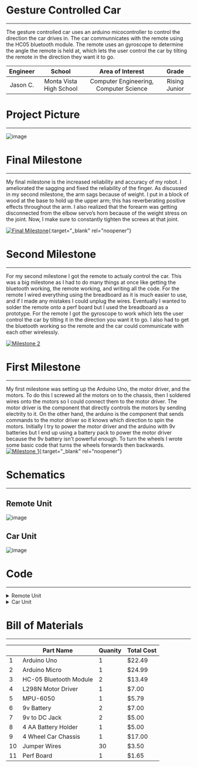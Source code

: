 ﻿# Gesture Controlled Car
 ---
The gesture controlled car uses an arduino micocontroller to control the direction the car drives in. The car communnicates with the remote using the HC05 bluetooth module. The remote uses an gyroscope to determine the angle the remote is held at, which lets the user control the car by tilting the remote in the direction they want it to go. 

| **Engineer** | **School** | **Area of Interest** | **Grade** |
|:--:|:--:|:--:|:--:|
| Jason C. | Monta Vista High School | Computer Engineering, Computer Science | Rising Junior

# Project Picture
---
![image](https://user-images.githubusercontent.com/30334711/183264182-da81ecbe-636f-4730-b22f-13f3f1f667a8.png)
  
# Final Milestone
---
My final milestone is the increased reliability and accuracy of my robot. I ameliorated the sagging and fixed the reliability of the finger. As discussed in my second milestone, the arm sags because of weight. I put in a block of wood at the base to hold up the upper arm; this has reverberating positive effects throughout the arm. I also realized that the forearm was getting disconnected from the elbow servo’s horn because of the weight stress on the joint. Now, I make sure to constantly tighten the screws at that joint. 

[![Final Milestone](https://res.cloudinary.com/marcomontalbano/image/upload/v1612573869/video_to_markdown/images/youtube--F7M7imOVGug-c05b58ac6eb4c4700831b2b3070cd403.jpg )](https://www.youtube.com/watch?v=F7M7imOVGug&feature=emb_logo "Final Milestone"){:target="_blank" rel="noopener"}

# Second Milestone
---
For my second milestone I got the remote to actualy control the car. This was a big milestone as I had to do many things at once like getting the bluetooth working, the remote working, and writing all the code. For the remote I wired everything using the breadboard as it is much easier to use, and if I made any mistakes I could unplug the wires. Eventually I wanted to solder the remote onto a perf board but I used the breadboard as a prototype. For the remote I got the gyroscope to work which lets the user control the car by tilting it in the direction you want it to go. I also had to get the bluetooth working so the remote and the car could communicate with each other wirelessly. 

[![Milestone 2](https://res.cloudinary.com/marcomontalbano/image/upload/v1660204386/video_to_markdown/images/youtube--4Ifjy3sYAq4-c05b58ac6eb4c4700831b2b3070cd403.jpg)](https://www.youtube.com/watch?v=4Ifjy3sYAq4 "Milestone 2")
# First Milestone
  ---
My first milestone was setting up the Arduino Uno, the motor driver, and the motors. To do this I screwed all the motors on to the chassis, then I soldered wires onto the motors so I could connect them to the motor driver. The motor driver is the component that directly controls the motors by sending electrity to it. On the other hand, the arduino is the component that sends commands to the motor driver so it knows which direction to spin the motors. Initially I try to power the motor driver and the arduino with 9v batteries but I end up using a battery pack to power the motor driver because the 9v battery isn't powerful enough. To turn the wheels I wrote some basic code that turns the wheels forwards then backwards. 
[![Milestone 1](https://res.cloudinary.com/marcomontalbano/image/upload/v1659716794/video_to_markdown/images/youtube--rDIB7zLfi5A-c05b58ac6eb4c4700831b2b3070cd403.jpg)](https://youtu.be/rDIB7zLfi5A "Milestone 1"){:target="_blank" rel="noopener"}

# Schematics 
---
## Remote Unit
![image](https://user-images.githubusercontent.com/30334711/183838571-bb3990fb-723e-4f79-a0b6-ecf31166aef1.png)

## Car Unit 
![image](https://user-images.githubusercontent.com/30334711/183839426-8d9206e7-d2e4-4454-b1cf-cfd2f716b9d2.png)

# Code
---
<details>
 <summary>Remote Unit </summary>
 
 ```java
 
 // I2Cdev and MPU6050 must be installed as libraries, or else the .cpp/.h files
// for both classes must be in the include path of your project
#include "I2Cdev.h"
#include "MPU6050_6Axis_MotionApps20.h"
// Arduino Wire library is required if I2Cdev I2CDEV_ARDUINO_WIRE implementationis used in I2Cdev.h
#include "Wire.h"

#include <SoftwareSerial.h>
SoftwareSerial BTSerial(10, 11); // CONNECT BT RX PIN TO ARDUINO 11 PIN | CONNECT BT TX PIN TO ARDUINO 10 PIN

#define OUTPUT_READABLE_YAWPITCHROLL
#define INTERRUPT_PIN 7  // use pin 2 on Arduino Uno & most boards
#define LED_PIN 13 // (Arduino is 13, Teensy is 11, Teensy++ is 6)

MPU6050 mpu;
bool blinkState = false;

// MPU control/status vars
bool dmpReady = false;  // set true if DMP init was successful
uint8_t mpuIntStatus;   // holds actual interrupt status byte from MPU
uint8_t devStatus;      // return status after each device operation (0 = success, !0 = error)
uint16_t packetSize;    // expected DMP packet size (default is 42 bytes)
uint16_t fifoCount;     // count of all bytes currently in FIFO
uint8_t fifoBuffer[64]; // FIFO storage buffer

// orientation/motion vars
Quaternion q;           // [w, x, y, z]         quaternion container
VectorFloat gravity;    // [x, y, z]            gravity vector
float ypr[3];           // [yaw, pitch, roll]   yaw/pitch/roll container and gravity vector
float pitch = 0;
float roll = 0;
float yaw = 0;
int x;
int y;

// ================================================================
// ===               INTERRUPT DETECTION ROUTINE                ===
// ================================================================

volatile bool mpuInterrupt = false;     // indicates whether MPU interrupt pin has gone high
void dmpDataReady() {
  mpuInterrupt = true;
}



// ================================================================
// ===                      INITIAL SETUP                       ===
// ================================================================

void setup() {
  // join I2C bus (I2Cdev library doesn't do this automatically)
#if I2CDEV_IMPLEMENTATION == I2CDEV_ARDUINO_WIRE
  Wire.begin();
  Wire.setClock(400000); // 400kHz I2C clock. Comment this line if having compilation difficulties
#elif I2CDEV_IMPLEMENTATION == I2CDEV_BUILTIN_FASTWIRE
  Fastwire::setup(400, true);
#endif

  // initialize serial communication
  // (115200 chosen because it is required for Teapot Demo output, but it's
  // really up to you depending on your project)
  Serial.begin(115200);
  BTSerial.begin(38400);  // HC-05 default speed in AT command more
  
//  b while (!Serial); // wait for Leonardo enumeration, others continue immediately

  // NOTE: 8MHz or slower host processors, like the Teensy @ 3.3V or Arduino
  // Pro Mini running at 3.3V, cannot handle this baud rate reliably due to
  // the baud timing being too misaligned with processor ticks. You must use
  // 38400 or slower in these cases, or use some kind of external separate
  // crystal solution for the UART timer.

  // initialize device
  Serial.println(F("Initializing I2C devices..."));
  mpu.initialize();
  pinMode(INTERRUPT_PIN, INPUT);

  // verify connection
  Serial.println(F("Testing device connections..."));
  Serial.println(mpu.testConnection() ? F("MPU6050 connection successful") : F("MPU6050 connection failed"));

  // load and configure the DMP
  Serial.println(F("Initializing DMP..."));
  devStatus = mpu.dmpInitialize();

  // supply your own gyro offsets here, scaled for min sensitivity
  mpu.setXGyroOffset(126);
  mpu.setYGyroOffset(57);
  mpu.setZGyroOffset(-69);
  mpu.setZAccelOffset(1869); // 1688 factory default for my test chip

  // make sure it worked (returns 0 if so)
  if (devStatus == 0) {
    // turn on the DMP, now that it's ready
    Serial.println(F("Enabling DMP..."));
    mpu.setDMPEnabled(true);

    // enable Arduino interrupt detection
    Serial.println(F("Enabling interrupt detection (Arduino external interrupt 0)..."));
    attachInterrupt(digitalPinToInterrupt(INTERRUPT_PIN), dmpDataReady, RISING);
    mpuIntStatus = mpu.getIntStatus();

    // set our DMP Ready flag so the main loop() function knows it's okay to use it
    Serial.println(F("DMP ready! Waiting for first interrupt..."));
    dmpReady = true;

    // get expected DMP packet size for later comparison
    packetSize = mpu.dmpGetFIFOPacketSize();
  } else {
    // ERROR!
    // 1 = initial memory load failed
    // 2 = DMP configuration updates failed
    // (if it's going to break, usually the code will be 1)
    Serial.print(F("DMP Initialization failed (code "));
    Serial.print(devStatus);
    Serial.println(F(")"));
  }

  // configure LED for output
  pinMode(LED_PIN, OUTPUT);
}



// ================================================================
// ===                    MAIN PROGRAM LOOP                     ===
// ================================================================

void loop() {
  // if programming failed, don't try to do anything
  if (!dmpReady) return;

  // wait for MPU interrupt or extra packet(s) available
  while (!mpuInterrupt && fifoCount < packetSize) {
    // other program behavior stuff here
    // .
    // .
    // .
    // if you are really paranoid you can frequently test in between other
    // stuff to see if mpuInterrupt is true, and if so, "break;" from the
    // while() loop to immediately process the MPU data
    // .
    // .
    // .
  }

  // reset interrupt flag and get INT_STATUS byte
  mpuInterrupt = false;
  mpuIntStatus = mpu.getIntStatus();

  // get current FIFO count
  fifoCount = mpu.getFIFOCount();

  // check for overflow (this should never happen unless our code is too inefficient)
  if ((mpuIntStatus & 0x10) || fifoCount == 1024) {
    // reset so we can continue cleanly
    mpu.resetFIFO();
    Serial.println(F("FIFO overflow!"));

    // otherwise, check for DMP data ready interrupt (this should happen frequently)
  } else if (mpuIntStatus & 0x02) {
    // wait for correct available data length, should be a VERY short wait
    while (fifoCount < packetSize) fifoCount = mpu.getFIFOCount();

    // read a packet from FIFO
    mpu.getFIFOBytes(fifoBuffer, packetSize);

    // track FIFO count here in case there is > 1 packet available
    // (this lets us immediately read more without waiting for an interrupt)
    fifoCount -= packetSize;

#ifdef OUTPUT_READABLE_YAWPITCHROLL
    // display Euler angles in degrees
    mpu.dmpGetQuaternion(&q, fifoBuffer);
    mpu.dmpGetGravity(&gravity, &q);
    mpu.dmpGetYawPitchRoll(ypr, &q, &gravity);

    yaw = ypr[0] * 180 / M_PI;
    pitch = ypr[1] * 180 / M_PI;
    roll = ypr[2] * 180 / M_PI;

    if (roll > -100 && roll < 100)
      x = map (roll, -100, 100, 0, 100);

    if (pitch > -100 && pitch < 100)
      y = map (pitch, -100, 100, 100, 200);

//    Serial.print(x);
//    Serial.print("\t");
//    Serial.println(y);

    if((x>=45 && x<=55) && (y>=145 && y <=155)){
      BTSerial.write('S');
      //Serial.println('S');
    }else if(x>60){
      BTSerial.write('R');
      //Serial.println('R');
    }else if(x<40){
      BTSerial.write('L');
    //  Serial.println('L');
    }else if(y>160){
      BTSerial.write('B');
     // Serial.println('B');
    }else if(y<140){
      BTSerial.write('F');
    //  Serial.println('F');
    }
#endif

    // blink LED to indicate activity
    blinkState = !blinkState;
    digitalWrite(LED_PIN, blinkState);
  }
}
 ```
</details>
 
<details>
 <summary> Car Unit </summary>
 
``` java
int lm1=2; //left motor output 1
int lm2=4; //left motor output 2
int rm1=7;  //right motor output 1
int rm2=8;  //right motor output 2

 char d=0;

void setup()
{
  pinMode(lm1,OUTPUT);
  pinMode(lm2,OUTPUT);
  pinMode(rm1,OUTPUT);
  pinMode(rm2,OUTPUT);
  Serial.begin(38400);
 sTOP();
}
void loop()
{
  if(Serial.available()>0)
  {
    d=Serial.read();
  if(d=='F')
  {
   ForWard();
    }
    if(d=='B')
  {
   BackWard();
    }
    
  if(d=='L')
  {
   Left();
    }
  if(d=='R')
  { 
  Right();
   }
     if(d=='S')
  {
   sTOP();
    }
}
}

 void ForWard()
  {
   digitalWrite(lm1,HIGH);
   digitalWrite(lm2,LOW);
   digitalWrite(rm1,HIGH);
   digitalWrite(rm2,LOW);
  } 
  void BackWard()
  {
   digitalWrite(lm1,LOW);
   digitalWrite(lm2,HIGH);
   digitalWrite(rm1,LOW);
   digitalWrite(rm2,HIGH);
  }
  void Left()
  {
   digitalWrite(lm1,LOW);
   digitalWrite(lm2,HIGH);
   digitalWrite(rm1,HIGH);
   digitalWrite(rm2,LOW);
  } 
  void Right()
  {
   digitalWrite(lm1,HIGH);
   digitalWrite(lm2,LOW);
   digitalWrite(rm1,LOW);
   digitalWrite(rm2,HIGH);
  }  

    void sTOP()
  {
   digitalWrite(lm1,LOW);
   digitalWrite(lm2,LOW);
   digitalWrite(rm1,LOW);
   digitalWrite(rm2,LOW);
  }  
```
</details>

# Bill of Materials 
---

|    | Part Name              | Quanity | Total Cost |
| -- | ---------------------- | ------- | ---------- |
| 1  | Arduino Uno            | 1       | $22.49     |
| 2  | Arduino Micro          | 1       | $24.99     |
| 3  | HC-05 Bluetooth Module | 2       | $13.49     |
| 4  | L298N Motor Driver     | 1       | $7.00      |
| 5  | MPU-6050               | 1       | $5.79      |
| 6  | 9v Battery             | 2       | $7.00      |
| 7  | 9v to DC Jack          | 2       | $5.00      |
| 8  | 4 AA Battery Holder    | 1       | $5.00      |
| 9  | 4 Wheel Car Chassis    | 1       | $17.00     |
| 10 | Jumper Wires           | 30      | $3.50      |
| 11 | Perf Board             | 1       | $1.65      |
